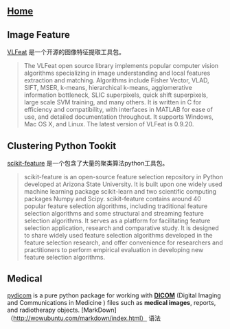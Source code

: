 ## [Home](../README.md)
## Image Feature
[VLFeat](http://www.vlfeat.org/index.html) 是一个开源的图像特征提取工具包。
> The VLFeat open source library implements popular computer vision algorithms specializing in image understanding and local features extraction and matching. Algorithms include Fisher Vector, VLAD, SIFT, MSER, k-means, hierarchical k-means, agglomerative information bottleneck, SLIC superpixels, quick shift superpixels, large scale SVM training, and many others. It is written in C for efficiency and compatibility, with interfaces in MATLAB for ease of use, and detailed documentation throughout. It supports Windows, Mac OS X, and Linux. The latest version of VLFeat is 0.9.20.

## Clustering Python Tookit
[scikit-feature](http://featureselection.asu.edu/index.php) 是一个包含了大量的聚类算法python工具包。
> scikit-feature is an open-source feature selection repository in Python developed at Arizona State University. It is built upon one widely used machine learning package scikit-learn and two scientific computing packages Numpy and Scipy. scikit-feature contains around 40 popular feature selection algorithms, including traditional feature selection algorithms and some structural and streaming feature selection algorithms. It serves as a platform for facilitating feature selection application, research and comparative study. It is designed to share widely used feature selection algorithms developed in the feature selection research, and offer convenience for researchers and practitioners to perform empirical evaluation in developing new feature selection algorithms.

## Medical
[pydicom](http://pydicom.readthedocs.io/en/stable/getting_started.html) is a pure python package for working with __[DICOM](https://en.wikipedia.org/wiki/DICOM)__ (Digital Imaging and Communications in Medicine ) files such as __medical images__, reports, and radiotherapy objects.
[MarkDown]（http://wowubuntu.com/markdown/index.html） 语法
